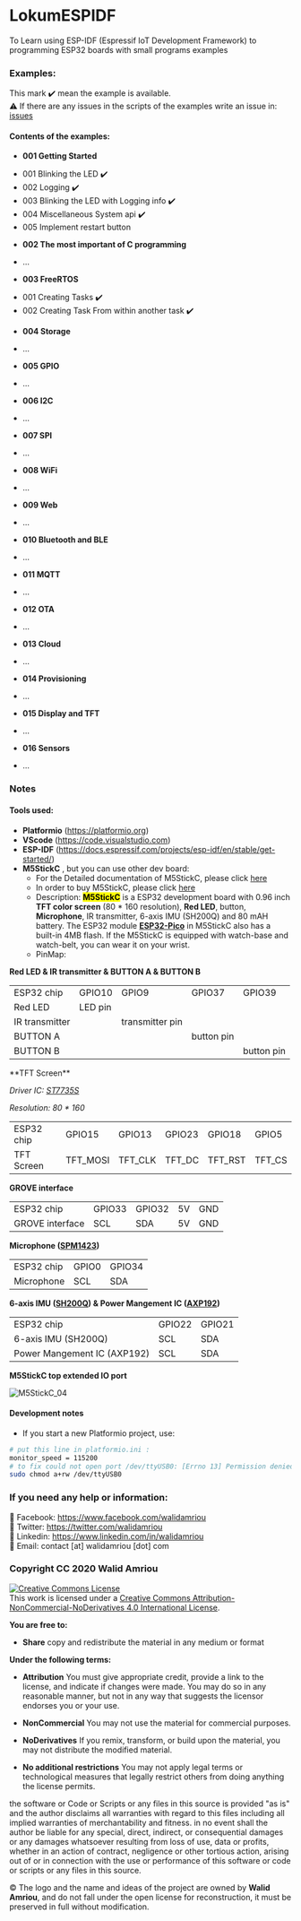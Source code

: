 # LokumESPIDF
To Learn using ESP-IDF (Espressif IoT Development Framework) to programming ESP32 boards with small programs examples

### Examples: 
This mark :heavy_check_mark: mean the example is available.  
:warning: If there are any issues in the scripts of the examples write an issue in: [issues](https://github.com/walidamriou/LokumESPIDF/issues "issues")   

#### Contents of the examples:
* __001 Getting Started__  
- 001 Blinking the LED :heavy_check_mark:	    
- 002 Logging :heavy_check_mark:  
- 003 Blinking the LED with Logging info :heavy_check_mark:  
- 004 Miscellaneous System api :heavy_check_mark: 
- 005 Implement restart button
* __002 The most important of C programming__
- ...
* __003 FreeRTOS__  
- 001 Creating Tasks :heavy_check_mark:
- 002 Creating Task From within another task :heavy_check_mark:
* __004 Storage__
- ...
* __005 GPIO__  
- ...
* __006 I2C__  
- ...
* __007 SPI__  
- ...
* __008 WiFi__
- ...
* __009 Web__
- ...
* __010 Bluetooth and BLE__
- ...
* __011 MQTT__
- ...
* __012 OTA__
- ...
* __013 Cloud__
- ...
* __014 Provisioning__
- ...
* __015 Display and TFT__
- ...
* __016 Sensors__
- ...

### Notes
#### Tools used:
- __Platformio__ (https://platformio.org)
- __VScode__ (https://code.visualstudio.com)
- __ESP-IDF__ (https://docs.espressif.com/projects/esp-idf/en/stable/get-started/) 
- __M5StickC__ , but you can use other dev board:    
   - For the Detailed documentation of M5StickC, please click [here](https://docs.m5stack.com/#/en/core/m5stickc)
   - In order to buy M5StickC, please click [here](https://www.aliexpress.com/item/New-Arrival-2019-M5StickC-1-of-Limited-Trial-Edition-ESP32-PICO-Mini-IoT-Development-Board-Finger/32985247364.html)
   - Description: <mark>**M5StickC**</mark> is a ESP32 development board with 0.96 inch **TFT color screen** (80 * 160 resolution), **Red LED**, button, **Microphone**, IR transmitter, 6-axis IMU (SH200Q) and 80 mAH battery. The ESP32 module **[ESP32-Pico](https://github.com/m5stack/M5-Schematic/blob/master/Core/esp32-pico-d4_datasheet_en.pdf)** in M5StickC also has a built-in 4MB flash. If the M5StickC is equipped with watch-base and watch-belt, you can wear it on your wrist.
   - PinMap:  
   
**Red LED & IR transmitter & BUTTON A & BUTTON B**
<table>
 <tr><td>ESP32 chip</td><td>GPIO10</td><td>GPIO9</td><td>GPIO37</td><td>GPIO39</td></tr>
 <tr><td>Red LED</td><td>LED pin</td><td> </td><td> </td><td> </td></tr>
 <tr><td>IR transmitter</td><td> </td><td>transmitter pin</td><td> </td><td> </td></tr>
<tr><td>BUTTON A</td><td> </td><td> </td><td>button pin</td><td> </td></tr>
<tr><td>BUTTON B</td><td> </td><td> </td><td> </td><td>button pin</td></tr>
</table>
**TFT Screen**

*Driver IC: [ST7735S](https://github.com/m5stack/M5-Schematic/blob/master/Core/ST7735S_v1.1.pdf)*

*Resolution: 80 * 160*

<table>
 <tr><td>ESP32 chip</td><td>GPIO15</td><td>GPIO13</td><td>GPIO23</td><td>GPIO18</td><td>GPIO5</td></tr>
 <tr><td>TFT Screen</td><td>TFT_MOSI</td><td>TFT_CLK</td><td>TFT_DC</td><td>TFT_RST</td><td>TFT_CS</td></tr>
</table>

**GROVE interface**

<table>
 <tr><td>ESP32 chip</td><td>GPIO33</td><td>GPIO32</td><td>5V</td><td>GND</td></tr>
 <tr><td>GROVE interface</td><td>SCL</td><td>SDA</td><td>5V</td><td>GND</td></tr>
</table>

**Microphone ([SPM1423](https://github.com/m5stack/M5-Schematic/blob/master/Core/SPM1423HM4H-B.pdf))**

<table>
 <tr><td>ESP32 chip</td><td>GPIO0</td><td>GPIO34</td></tr>
 <tr><td>Microphone</td><td>SCL</td><td>SDA</td></tr>
</table>

**6-axis IMU ([SH200Q](https://github.com/m5stack/M5-Schematic/blob/master/Core/SH200Q.pdf)) & Power Mangement IC ([AXP192](https://github.com/m5stack/M5-Schematic/blob/master/Core/AXP192%20Datasheet%20v1.13_cn.pdf))**

<table>
 <tr><td>ESP32 chip</td><td>GPIO22</td><td>GPIO21</td>
 <tr><td>6-axis IMU (SH200Q)</td><td>SCL</td><td>SDA</td>
 <tr><td>Power Mangement IC (AXP192)</td><td>SCL</td><td>SDA</td>
</table>

**M5StickC top extended IO port**

<img src="https://m5stack.oss-cn-shenzhen.aliyuncs.com/image/m5-docs_content/core/m5stickc_04.png" alt="M5StickC_04">

#### Development notes
- If you start a new Platformio project, use:
```bash
# put this line in platformio.ini :
monitor_speed = 115200 
# to fix could not open port /dev/ttyUSB0: [Errno 13] Permission denied: '/dev/ttyUSB0', open terminal and write:
sudo chmod a+rw /dev/ttyUSB0
```

### If you need any help or information:
:large_blue_circle:	 Facebook: https://www.facebook.com/walidamriou   
:large_blue_circle:  Twitter: https://twitter.com/walidamriou    
:large_blue_circle:  Linkedin: https://www.linkedin.com/in/walidamriou  
:red_circle: Email:  contact [at] walidamriou [dot] com    

### Copyright CC 2020 Walid Amriou

<a rel="license" href="http://creativecommons.org/licenses/by-nc-nd/4.0/"><img alt="Creative Commons License" style="border-width:0" src="https://i.creativecommons.org/l/by-nc-nd/4.0/88x31.png" /></a><br />This work is licensed under a <a rel="license" href="http://creativecommons.org/licenses/by-nc-nd/4.0/">Creative Commons Attribution-NonCommercial-NoDerivatives 4.0 International License</a>.

__You are free to:__
- __Share__ copy and redistribute the material in any medium or format

__Under the following terms:__
- __Attribution__ You must give appropriate credit, provide a link to the license, and indicate if changes were made. You may do so in any reasonable manner, but not in any way that suggests the licensor endorses you or your use.

- __NonCommercial__ You may not use the material for commercial purposes.

- __NoDerivatives__ If you remix, transform, or build upon the material, you may not distribute the modified material.

- __No additional restrictions__ You may not apply legal terms or technological measures that legally restrict others from doing anything the license permits.


the software or Code or Scripts or any files in this source is provided "as is" and the author disclaims all warranties with regard to this files including all implied warranties of merchantability and fitness. in no event shall the author be liable for any special, direct, indirect, or consequential damages or any damages whatsoever resulting from loss of use, data or profits, whether in an action of contract, negligence or other tortious action, arising out of or in connection with the use or performance of this software or code or scripts or any files in this source.

© The logo and the name and ideas of the project are owned by __Walid Amriou__, and do not fall under the open license for reconstruction, it must be preserved in full without modification. 
